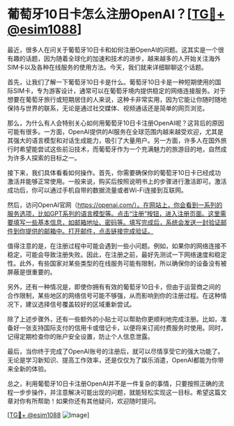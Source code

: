 # 葡萄牙10日卡怎么注册OpenAI？[[TG💪+ @esim1088](https://t.me/s/esim1088)]

最近，很多人在问关于葡萄牙10日卡和如何注册OpenAI的问题。这其实是一个很有趣的话题，因为随着全球化的加速和技术的进步，越来越多的人开始关注海外SIM卡以及各种在线服务的使用方法。今天，我们就来详细聊聊这个话题。

首先，让我们了解一下葡萄牙10日卡是什么。葡萄牙10日卡是一种短期使用的国际SIM卡，专为游客设计，通常可以在葡萄牙境内提供稳定的网络连接服务。对于想要在葡萄牙旅行或短期居住的人来说，这种卡非常实用，因为它能让你随时随地保持与世界的联系，无论是通过社交媒体、视频通话还是简单的网页浏览。

那么，为什么有人会特别关心如何用葡萄牙10日卡注册OpenAI呢？这背后的原因可能有很多。一方面，OpenAI提供的AI服务在全球范围内越来越受欢迎，尤其是其强大的语言模型和对话生成能力，吸引了大量用户。另一方面，许多人在国外旅行时希望能尝试这些前沿技术，而葡萄牙作为一个充满魅力的旅游目的地，自然成为许多人探索的目标之一。

接下来，我们具体看看如何操作。首先，你需要确保你的葡萄牙10日卡已经成功激活并能够正常使用。一般来说，购买后按照说明书上的步骤进行激活即可。激活成功后，你可以通过手机自带的数据流量或者Wi-Fi连接到互联网。

然后，访问OpenAI官网（https://openai.com/）。在网站上，你会看到一系列的服务选项，比如GPT系列的语言模型等。点击“注册”按钮，进入注册页面。这里需要填写一些基本信息，如邮箱地址、密码等。填写完成后，系统会发送一封验证邮件到你提供的邮箱中。打开邮件，点击链接完成验证。

值得注意的是，在注册过程中可能会遇到一些小问题。例如，如果你的网络连接不稳定，可能会导致注册失败。因此，在注册之前，最好先测试一下网络速度和稳定性。此外，有些国家对某些类型的在线服务可能有限制，所以确保你的设备没有被屏蔽是很重要的。

另外，还有一种情况是，即使你拥有有效的葡萄牙10日卡，但由于运营商之间的合作限制，某些地区的网络信号可能不够强，从而影响到你的注册过程。在这种情况下，建议选择信号覆盖较好的区域重新尝试。

除了上述步骤外，还有一些额外的小贴士可以帮助你更顺利地完成注册。比如，准备好一张支持国际支付的信用卡或借记卡，以便将来订阅付费服务时使用。同时，记得定期检查你的账户安全设置，防止个人信息泄露。

最后，当你终于完成了OpenAI账号的注册后，就可以尽情享受它的强大功能了。无论是学习新知识、提高工作效率，还是仅仅为了娱乐消遣，OpenAI都能为你带来全新的体验。

总之，利用葡萄牙10日卡注册OpenAI并不是一件复杂的事情，只要按照正确的流程一步步操作，并注意解决可能出现的问题，就能轻松实现这一目标。希望这篇文章对你有所帮助！如果你还有其他疑问，欢迎随时提问。

[[TG💪+ @esim1088](https://t.me/s/esim1088) ![Image](https://i.postimg.cc/4NQfJmqS/Snipaste-2025-05-13-00-14-12.png)]
